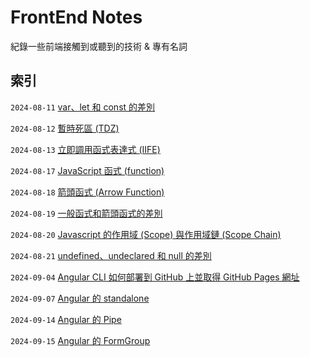 # FrontEnd Notes

紀錄一些前端接觸到或聽到的技術 & 專有名詞

## 索引

`2024-08-11` [var、let 和 const 的差別](https://github.com/Charmying/Notes-FrontEnd/issues/1)

`2024-08-12` [暫時死區 (TDZ)](https://github.com/Charmying/Notes-FrontEnd/issues/2)

`2024-08-13` [立即調用函式表達式 (IIFE)](https://github.com/Charmying/Notes-FrontEnd/issues/3)

`2024-08-17` [JavaScript 函式 (function)](https://github.com/Charmying/Notes-FrontEnd/issues/4)

`2024-08-18` [箭頭函式 (Arrow Function)](https://github.com/Charmying/Notes-FrontEnd/issues/5)

`2024-08-19` [一般函式和箭頭函式的差別](https://github.com/Charmying/Notes-FrontEnd/issues/6)

`2024-08-20` [Javascript 的作用域 (Scope) 與作用域鏈 (Scope Chain)](https://github.com/Charmying/Notes-FrontEnd/issues/7)

`2024-08-21` [undefined、undeclared 和 null 的差別](https://github.com/Charmying/Notes-FrontEnd/issues/8)

`2024-09-04` [Angular CLI 如何部署到 GitHub 上並取得 GitHub Pages 網址](https://github.com/Charmying/Notes-FrontEnd/issues/9)

`2024-09-07` [Angular 的 standalone](https://github.com/Charmying/Notes-FrontEnd/issues/10)

`2024-09-14` [Angular 的 Pipe](https://github.com/Charmying/Notes-FrontEnd/issues/11)

`2024-09-15` [Angular 的 FormGroup](https://github.com/Charmying/Notes-FrontEnd/issues/12)

